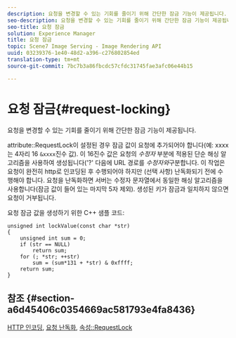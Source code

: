```yaml
---
description: 요청을 변경할 수 있는 기회를 줄이기 위해 간단한 잠금 기능이 제공됩니다.
seo-description: 요청을 변경할 수 있는 기회를 줄이기 위해 간단한 잠금 기능이 제공됩니다.
seo-title: 요청 잠금
solution: Experience Manager
title: 요청 잠금
topic: Scene7 Image Serving - Image Rendering API
uuid: 03239376-1e40-48d2-a396-c276802854ed
translation-type: tm+mt
source-git-commit: 7bc7b3a86fbcdc57cfdc31745fae3afc06e44b15

---
```



# 요청 잠금{#request-locking}

요청을 변경할 수 있는 기회를 줄이기 위해 간단한 잠금 기능이 제공됩니다.

attribute::RequestLock이 설정된 경우 잠금 값이 요청에 추가되어야 합니다(예: xxxx는 4자리 16 `&xxxx`진수 값). 이 16진수 값은 요청의 *수정자* 부분에 적용된 단순 해싱 알고리즘을 사용하여 생성됩니다(&#39;?&#39; 다음에 URL 경로를 *수정자와*&#x200B;구분합니다. 이 작업은 요청이 완전히 http로 인코딩된 후 수행되어야 하지만 (선택 사항) 난독화되기 전에 수행해야 합니다. 요청을 난독화하면 서버는 수정자 문자열에서 동일한 해싱 알고리즘을 사용합니다(잠금 값이 들어 있는 마지막 5자 제외). 생성된 키가 잠금과 일치하지 않으면 요청이 거부됩니다.

요청 잠금 값을 생성하기 위한 C++ 샘플 코드:

```
unsigned int lockValue(const char *str) 
{ 
    unsigned int sum = 0; 
    if (str == NULL) 
        return sum; 
    for (; *str; ++str) 
        sum = (sum*131 + *str) & 0xffff; 
    return sum; 
} 
```

## 참조 {#section-a6d45406c0354669ac581793e4fa8436}

[HTTP 인코딩](../../../../../is-api/http-ref/image-serving-api-ref/c-http-protocol-reference/c-syntax-and-features/r-http-encoding.md#reference-bb34dd13f316462695448acfa8f92df7), [요청 난독화](../../../../../is-api/http-ref/image-serving-api-ref/c-http-protocol-reference/c-syntax-and-features/r-request-obfuscation.md#reference-895f65d6796c43bb9bad21a676ed714d), [속성::RequestLock](../../../../../is-api/image-catalog/image-serving-api-ref/c-image-catalog-reference/c-attributes-reference/r-requestlock.md#reference-8bbe2f581be847d3b9fa123e8e5e94b0)
